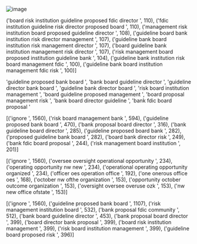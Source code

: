 ![image](https://github.com/jyup0/temp/assets/58010127/fadd7f7f-28f4-416e-b5bf-a7672fb2f8ec)

('board risk institution guideline proposed fdic director ', 110), ('fdic institution guideline risk director proposed board ', 110), ('management risk institution board proposed guideline director ', 108), ('guideline board bank institution risk director management ', 107), ('guideline bank board institution risk management director ', 107), ('board guideline bank institution management risk director ', 107), ('risk management board proposed institution guideline bank ', 104), ('guideline bank institution risk board management fdic ', 100), ('guideline bank board institution management fdic risk ', 100)]

'guideline proposed bank board ', 'bank board guideline director ', 'guideline director bank board ', 'guideline bank director board ', 'risk board institution management ', 'board guideline proposed management ', 'board proposal management risk ', 'bank board director guideline ', 'bank fdic board proposal '

[('ignore ', 1560), ('risk board management bank ', 594), ('guideline proposed bank board ', 470), ('bank proposal board director ', 316), ('bank guideline board director ', 285), ('guideline proposed board bank ', 282), ('proposed guideline bank board ', 282), ('board bank director risk ', 249), ('bank fdic board proposal ', 244), ('risk management board 
institution ', 201)]

[('ignore ', 1560), ('oversee oversight operational opportunity ', 234), ('operating opportunity nw new ', 234), ('operational operating opportunity organized ', 234), ('officer oes operation office ', 192), ('one onerous office oes ', 168), ('october nw ofthe organization ', 153), ('opportunity october outcome organization ', 153), ('oversight oversee overuse ozk ', 153), ('nw new office ofstate ', 153)]

[('ignore ', 1560), ('guideline proposed bank board ', 1107), ('risk management institution board ', 532), ('bank proposal fdic community ', 512), ('bank board guideline director 
', 453), ('bank proposal board director ', 399), ('board director bank proposal ', 399), ('board risk institution management ', 399), ('risk board institution management ', 399), 
('guideline board proposed risk ', 396)]
